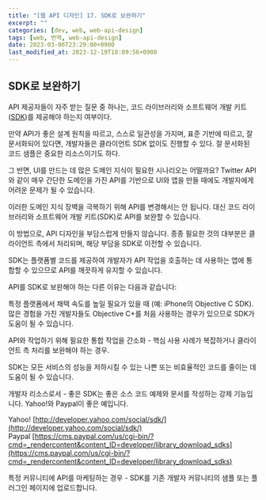 ```yaml
---
title: "[웹 API 디자인] 17. SDK로 보완하기"
excerpt: ""
categories: [dev, web, web-api-design]
tags: [web, 번역, web-api-design]
date: 2023-03-06T23:29:00+0900
last_modified_at: 2023-12-19T18:09:56+0900
---
```


## SDK로 보완하기

API 제공자들이 자주 받는 질문 중 하나는, 코드 라이브러리와 소프트웨어 개발 키트([SDK](http://en.wikipedia.org/wiki/Software_development_kit))를 제공해야 하는지 여부이다.

만약 API가 좋은 설계 원칙을 따르고, 스스로 일관성을 가지며, 표준 기반에 따르고, 잘 문서화되어 있다면, 개발자들은 클라이언트 SDK 없이도 진행할 수 있다.
잘 문서화된 코드 샘플은 중요한 리소스이기도 하다.

그 반면, UI를 만드는 데 많은 도메인 지식이 필요한 시나리오는 어떨까요?
Twitter API와 같이 매우 간단한 도메인을 가진 API를 기반으로 UI와 앱을 만들 때에도 개발자에게 어려운 문제가 될 수 있습니다.

이러한 도메인 지식 장벽을 극복하기 위해 API를 변경해서는 안 됩니다.
대신 코드 라이브러리와 소프트웨어 개발 키트(SDK)로 API를 보완할 수 있습니다.

이 방법으로, API 디자인을 부담스럽게 만들지 않습니다.
종종 필요한 것의 대부분은 클라이언트 측에서 처리되며, 해당 부담을 SDK로 이전할 수 있습니다.

SDK는 플랫폼별 코드를 제공하여 개발자가 API 작업을 호출하는 데 사용하는 앱에 통합할 수 있으므로 API를 깨끗하게 유지할 수 있습니다.

API를 SDK로 보완해야 하는 다른 이유는 다음과 같습니다:

특정 플랫폼에서 채택 속도를 높일 필요가 있을 때 (예: iPhone의 Objective C SDK).  
많은 경험을 가진 개발자들도 Objective C+를 처음 사용하는 경우가 있으므로 SDK가 도움이 될 수 있습니다.

API와 작업하기 위해 필요한 통합 작업을 간소화 - 핵심 사용 사례가 복잡하거나 클라이언트 측 처리를 보완해야 하는 경우.

SDK는 모든 서비스의 성능을 저하시킬 수 있는 나쁜 또는 비효율적인 코드를 줄이는 데 도움이 될 수 있습니다.

개발자 리소스로서 - 좋은 SDK는 좋은 소스 코드 예제와 문서를 작성하는 강제 기능입니다.
Yahoo!와 Paypal이 좋은 예입니다.

Yahoo! [http://developer.yahoo.com/social/sdk/](http://developer.yahoo.com/social/sdk/)  
Paypal [https://cms.paypal.com/us/cgi-bin/?cmd=_rendercontent&content_ID=developer/library_download_sdks](https://cms.paypal.com/us/cgi-bin/?cmd=_rendercontent&content_ID=developer/library_download_sdks)

특정 커뮤니티에 API를 마케팅하는 경우 - SDK를 기존 개발자 커뮤니티의 샘플 또는 플러그인 페이지에 업로드합니다.
